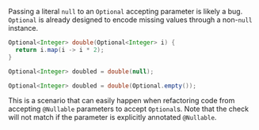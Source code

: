 Passing a literal `null` to an `Optional` accepting parameter is likely a bug.
`Optional` is already designed to encode missing values through a non-`null`
instance.

```java
Optional<Integer> double(Optional<Integer> i) {
  return i.map(i -> i * 2);
}

Optional<Integer> doubled = double(null);
```

```java
Optional<Integer> doubled = double(Optional.empty());
```

This is a scenario that can easily happen when refactoring code from accepting
`@Nullable` parameters to accept `Optional`s. Note that the check will not match
if the parameter is explicitly annotated `@Nullable`.

